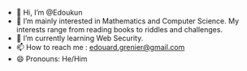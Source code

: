 - 👋 Hi, I’m @Edoukun
- 👀 I’m mainly interested in Mathematics and Computer Science.
My interests range from reading books to riddles and challenges.
- 🌱 I’m currently learning Web Security.
- 📫 How to reach me : edouard.grenier@gmail.com
- 😄 Pronouns: He/Him

<!---
Edoukun/Edoukun is a ✨ special ✨ repository because its `README.md` (this file) appears on your GitHub profile.
You can click the Preview link to take a look at your changes.
--->
